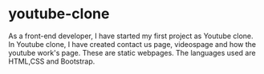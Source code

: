 # youtube-clone
As a front-end developer, I have started my first project as Youtube clone. In Youtube clone, I have created contact us page, videospage and how the youtube work's page. These are static webpages. The languages used are HTML,CSS and Bootstrap.
